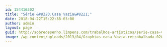 ```yaml
---
id: 154416302
title: "Série &#8220;Casa Vazia&#8221;"
date: 2018-04-22T15:22:38-03:00
author: admin
layout: page
guid: http://sobredesenho.limpens.com/trabalhos-artisticos/serie-casa-vazia/
image: /wp-content/uploads/2013/04/Graphias-casa-Vazia-retrabalhada-020baixa.jpg
---
```


<div id='gallery-23' class='gallery galleryid-154416302 gallery-columns-3 gallery-size-thumbnail'>
  <figure class='gallery-item'> 
  
  <div class='gallery-icon '>
    <a href='https://i1.wp.com/sobredesenho.limpens.com/wp-content/uploads/2013/04/006_pequena.jpg.thumb_.jpg'><img width="1" height="1" src="https://i1.wp.com/sobredesenho.limpens.com/wp-content/uploads/2013/04/006_pequena.jpg.thumb_.jpg?resize=1%2C1&#038;ssl=1" class="attachment-thumbnail size-thumbnail" alt="" loading="lazy" data-recalc-dims="1" /></a>
  </div></figure><figure class='gallery-item'> 
  
  <div class='gallery-icon '>
    <a href='https://i1.wp.com/sobredesenho.limpens.com/wp-content/uploads/2013/04/009_pequena.jpg.thumb_.jpg'><img width="1" height="1" src="https://i1.wp.com/sobredesenho.limpens.com/wp-content/uploads/2013/04/009_pequena.jpg.thumb_.jpg?resize=1%2C1&#038;ssl=1" class="attachment-thumbnail size-thumbnail" alt="" loading="lazy" data-recalc-dims="1" /></a>
  </div></figure><figure class='gallery-item'> 
  
  <div class='gallery-icon '>
    <a href='https://i0.wp.com/sobredesenho.limpens.com/wp-content/uploads/2013/04/001_pequena.jpg.scaled500.jpg'><img width="1" height="1" src="https://i0.wp.com/sobredesenho.limpens.com/wp-content/uploads/2013/04/001_pequena.jpg.scaled500.jpg?resize=1%2C1&#038;ssl=1" class="attachment-thumbnail size-thumbnail" alt="" loading="lazy" data-recalc-dims="1" /></a>
  </div></figure><figure class='gallery-item'> 
  
  <div class='gallery-icon '>
    <a href='https://i0.wp.com/sobredesenho.limpens.com/wp-content/uploads/2013/04/004_pequena.jpg.thumb_.jpg'><img width="1" height="1" src="https://i0.wp.com/sobredesenho.limpens.com/wp-content/uploads/2013/04/004_pequena.jpg.thumb_.jpg?resize=1%2C1&#038;ssl=1" class="attachment-thumbnail size-thumbnail" alt="" loading="lazy" data-recalc-dims="1" /></a>
  </div></figure><figure class='gallery-item'> 
  
  <div class='gallery-icon '>
    <a href='https://i0.wp.com/sobredesenho.limpens.com/wp-content/uploads/2013/04/003_pequena.jpg.thumb_.jpg'><img width="1" height="1" src="https://i0.wp.com/sobredesenho.limpens.com/wp-content/uploads/2013/04/003_pequena.jpg.thumb_.jpg?resize=1%2C1&#038;ssl=1" class="attachment-thumbnail size-thumbnail" alt="" loading="lazy" data-recalc-dims="1" /></a>
  </div></figure><figure class='gallery-item'> 
  
  <div class='gallery-icon '>
    <a href='https://i2.wp.com/sobredesenho.limpens.com/wp-content/uploads/2013/04/005_pequena.jpg.thumb_.jpg'><img width="1" height="1" src="https://i2.wp.com/sobredesenho.limpens.com/wp-content/uploads/2013/04/005_pequena.jpg.thumb_.jpg?resize=1%2C1&#038;ssl=1" class="attachment-thumbnail size-thumbnail" alt="" loading="lazy" data-recalc-dims="1" /></a>
  </div></figure><figure class='gallery-item'> 
  
  <div class='gallery-icon '>
    <a href='https://i1.wp.com/sobredesenho.limpens.com/wp-content/uploads/2013/04/007_pequena.jpg.thumb_.jpg'><img width="1" height="1" src="https://i1.wp.com/sobredesenho.limpens.com/wp-content/uploads/2013/04/007_pequena.jpg.thumb_.jpg?resize=1%2C1&#038;ssl=1" class="attachment-thumbnail size-thumbnail" alt="" loading="lazy" data-recalc-dims="1" /></a>
  </div></figure><figure class='gallery-item'> 
  
  <div class='gallery-icon '>
    <a href='https://i1.wp.com/sobredesenho.limpens.com/wp-content/uploads/2013/04/008_pequena.jpg.thumb_.jpg'><img width="1" height="1" src="https://i1.wp.com/sobredesenho.limpens.com/wp-content/uploads/2013/04/008_pequena.jpg.thumb_.jpg?resize=1%2C1&#038;ssl=1" class="attachment-thumbnail size-thumbnail" alt="" loading="lazy" data-recalc-dims="1" /></a>
  </div></figure><figure class='gallery-item'> 
  
  <div class='gallery-icon '>
    <a href='https://i1.wp.com/sobredesenho.limpens.com/wp-content/uploads/2013/04/001_pequena.jpg.thumb_.jpg'><img width="1" height="1" src="https://i1.wp.com/sobredesenho.limpens.com/wp-content/uploads/2013/04/001_pequena.jpg.thumb_.jpg?resize=1%2C1&#038;ssl=1" class="attachment-thumbnail size-thumbnail" alt="" loading="lazy" data-recalc-dims="1" /></a>
  </div></figure>
</div>
